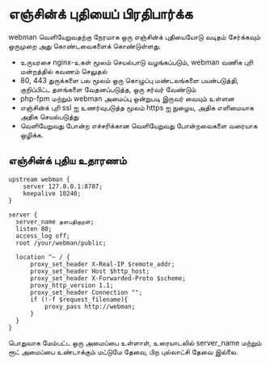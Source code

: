 # எஞ்சின்க் புதியைப் பிரதிபார்க்க
webman வெளியேறுவதற்கு நேரமாக ஒரு எஞ்சின்க் புதியையோடு வடிதம் சேர்க்கவும் ஒருமுறை அது கொண்டவைகளைக் கொண்டுள்ளது.

- உருயரசை nginx-உகள் மூலம் செயல்பாடு வழங்கப்படும், webman வணிக புரி மன்றத்தில் கவணம் செலுதல்
- 80, 443 துருக்களை பல மூலம் ஒரு கொழுப்பு மண்டலங்களை பயன்படுத்தி, குறிப்பிட்ட தளங்களை வேதனப்படுத்த, ஒரு சர்வர் வேண்டும்
- php-fpm மற்றும் webman அமைப்பு ஒன்றுபடி இருவர் வையும் உள்ளன
- எஞ்சின்க் புரி ssl ஐ உணர்வுபடுத்த மூலம் https ஐ நுழைய, அதிக எளிமையாக அதிக செயல்படுத்து
- வெளியேறுவது போன்ற எச்சரிக்கான வெளியேறுவது போன்றவைகளை வரையாக ஒழிக்க.

## எஞ்சின்க் புதிய உதாரணம்
```
upstream webman {
    server 127.0.0.1:8787;
    keepalive 10240;
}

server {
  server_name தளபதிகுறள்;
  listen 80;
  access_log off;
  root /your/webman/public;

  location ^~ / {
      proxy_set_header X-Real-IP $remote_addr;
      proxy_set_header Host $http_host;
      proxy_set_header X-Forwarded-Proto $scheme;
      proxy_http_version 1.1;
      proxy_set_header Connection "";
      if (!-f $request_filename){
          proxy_pass http://webman;
      }
  }
}
```

பொதுவாக மேம்பட்ட ஒரு அமைப்பை உள்ளாள், உரையாடலில் server_name மற்றும் ரூட் அமைப்பை உண்டாக்கும் மட்டுமே தேவை, பிற புல்லாட்சி தேவை இல்லை.

